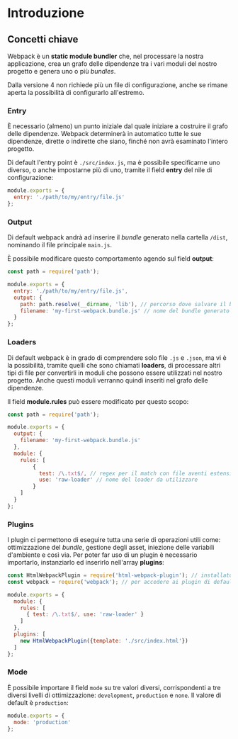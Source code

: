 # Introduzione

## Concetti chiave

Webpack è un **static module bundler** che, nel processare la nostra applicazione, crea un grafo delle dipendenze tra i vari moduli del nostro progetto e genera uno o più _bundles_.

Dalla versione 4 non richiede più un file di configurazione, anche se rimane aperta la possibilità di configurarlo all'estremo.

### Entry

È necessario \(almeno\) un punto iniziale dal quale iniziare a costruire il grafo delle dipendenze. Webpack determinerà in automatico tutte le sue dipendenze, dirette o indirette che siano, finché non avrà esaminato l'intero progetto.

Di default l'entry point è `./src/index.js`, ma è possibile specificarne uno diverso, o anche impostarne più di uno, tramite il field **entry** del nile di configurazione:

```javascript
module.exports = {
  entry: './path/to/my/entry/file.js'
};
```

### Output

Di default webpack andrà ad inserire il _bundle_ generato nella cartella `/dist`, nominando il file principale `main.js`.

È possibile modificare questo comportamento agendo sul field **output**:

```javascript
const path = require('path');

module.exports = {
  entry: './path/to/my/entry/file.js',
  output: {
    path: path.resolve(__dirname, 'lib'), // percorso dove salvare il bundle
    filename: 'my-first-webpack.bundle.js' // nome del bundle generato
  }
};
```

### Loaders

Di default webpack è in grado di comprendere solo file `.js` e `.json`, ma vi è la possibilità, tramite quelli che sono chiamati **loaders**, di processare altri tipi di file per convertirli in moduli che possono essere utilizzati nel nostro progetto. Anche questi moduli verranno quindi inseriti nel grafo delle dipendenze.

Il field **module.rules** può essere modificato per questo scopo:

```javascript
const path = require('path');

module.exports = {
  output: {
    filename: 'my-first-webpack.bundle.js'
  },
  module: {
    rules: [
        {
          test: /\.txt$/, // regex per il match con file aventi estensione .txt
          use: 'raw-loader' // nome del loader da utilizzare
        }
    ]
  }
};
```

### Plugins

I plugin ci permettono di eseguire tutta una serie di operazioni utili come: ottimizzazione del _bundle_, gestione degli asset, iniezione delle variabili d'ambiente e così via. Per poter far uso di un plugin è necessario importarlo, instanziarlo ed inserirlo nell'array **plugins**:

```javascript
const HtmlWebpackPlugin = require('html-webpack-plugin'); // installato via npm
const webpack = require('webpack'); // per accedere ai plugin di default

module.exports = {
  module: {
    rules: [
      { test: /\.txt$/, use: 'raw-loader' }
    ]
  },
  plugins: [
    new HtmlWebpackPlugin({template: './src/index.html'})
  ]
};
```

### Mode

È possibile importare il field `mode` su tre valori diversi, corrispondenti a tre diversi livelli di ottimizzazione: `development`, `production` e `none`. Il valore di default è `production`:

```javascript
module.exports = {
  mode: 'production'
};
```
